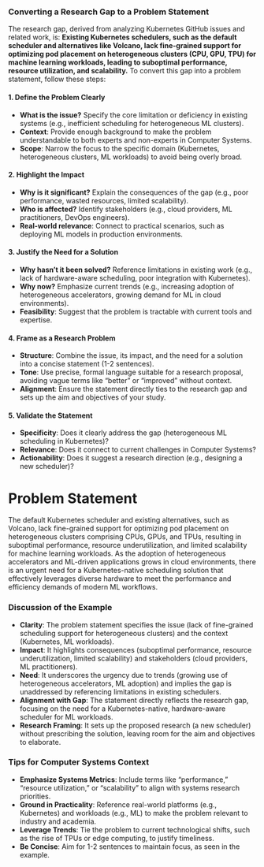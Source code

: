 ### Converting a Research Gap to a Problem Statement

The research gap, derived from analyzing Kubernetes GitHub issues and related work, is: **Existing Kubernetes schedulers, such as the default scheduler and alternatives like Volcano, lack fine-grained support for optimizing pod placement on heterogeneous clusters (CPU, GPU, TPU) for machine learning workloads, leading to suboptimal performance, resource utilization, and scalability.** To convert this gap into a problem statement, follow these steps:

#### 1. Define the Problem Clearly
   - **What is the issue?** Specify the core limitation or deficiency in existing systems (e.g., inefficient scheduling for heterogeneous ML clusters).
   - **Context**: Provide enough background to make the problem understandable to both experts and non-experts in Computer Systems.
   - **Scope**: Narrow the focus to the specific domain (Kubernetes, heterogeneous clusters, ML workloads) to avoid being overly broad.

#### 2. Highlight the Impact
   - **Why is it significant?** Explain the consequences of the gap (e.g., poor performance, wasted resources, limited scalability).
   - **Who is affected?** Identify stakeholders (e.g., cloud providers, ML practitioners, DevOps engineers).
   - **Real-world relevance**: Connect to practical scenarios, such as deploying ML models in production environments.

#### 3. Justify the Need for a Solution
   - **Why hasn’t it been solved?** Reference limitations in existing work (e.g., lack of hardware-aware scheduling, poor integration with Kubernetes).
   - **Why now?** Emphasize current trends (e.g., increasing adoption of heterogeneous accelerators, growing demand for ML in cloud environments).
   - **Feasibility**: Suggest that the problem is tractable with current tools and expertise.

#### 4. Frame as a Research Problem
   - **Structure**: Combine the issue, its impact, and the need for a solution into a concise statement (1-2 sentences).
   - **Tone**: Use precise, formal language suitable for a research proposal, avoiding vague terms like “better” or “improved” without context.
   - **Alignment**: Ensure the statement directly ties to the research gap and sets up the aim and objectives of your study.

#### 5. Validate the Statement
   - **Specificity**: Does it clearly address the gap (heterogeneous ML scheduling in Kubernetes)?
   - **Relevance**: Does it connect to current challenges in Computer Systems?
   - **Actionability**: Does it suggest a research direction (e.g., designing a new scheduler)?


# Problem Statement

The default Kubernetes scheduler and existing alternatives, such as Volcano, lack fine-grained support for optimizing pod placement on heterogeneous clusters comprising CPUs, GPUs, and TPUs, resulting in suboptimal performance, resource underutilization, and limited scalability for machine learning workloads. As the adoption of heterogeneous accelerators and ML-driven applications grows in cloud environments, there is an urgent need for a Kubernetes-native scheduling solution that effectively leverages diverse hardware to meet the performance and efficiency demands of modern ML workflows.


### Discussion of the Example
- **Clarity**: The problem statement specifies the issue (lack of fine-grained scheduling support for heterogeneous clusters) and the context (Kubernetes, ML workloads).
- **Impact**: It highlights consequences (suboptimal performance, resource underutilization, limited scalability) and stakeholders (cloud providers, ML practitioners).
- **Need**: It underscores the urgency due to trends (growing use of heterogeneous accelerators, ML adoption) and implies the gap is unaddressed by referencing limitations in existing schedulers.
- **Alignment with Gap**: The statement directly reflects the research gap, focusing on the need for a Kubernetes-native, hardware-aware scheduler for ML workloads.
- **Research Framing**: It sets up the proposed research (a new scheduler) without prescribing the solution, leaving room for the aim and objectives to elaborate.

### Tips for Computer Systems Context
- **Emphasize Systems Metrics**: Include terms like “performance,” “resource utilization,” or “scalability” to align with systems research priorities.
- **Ground in Practicality**: Reference real-world platforms (e.g., Kubernetes) and workloads (e.g., ML) to make the problem relevant to industry and academia.
- **Leverage Trends**: Tie the problem to current technological shifts, such as the rise of TPUs or edge computing, to justify timeliness.
- **Be Concise**: Aim for 1-2 sentences to maintain focus, as seen in the example.


